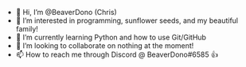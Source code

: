 - 👋 Hi, I’m @BeaverDono (Chris)
- 👀 I’m interested in programming, sunflower seeds, and my beautiful family!
- 🌱 I’m currently learning Python and how to use Git/GitHub
- 💞️ I’m looking to collaborate on nothing at the moment!
- 📫 How to reach me through Discord @ BeaverDono#6585 👍

<!---
BeaverDono/BeaverDono is a ✨ special ✨ repository because its `README.md` (this file) appears on your GitHub profile.
You can click the Preview link to take a look at your changes.
--->
